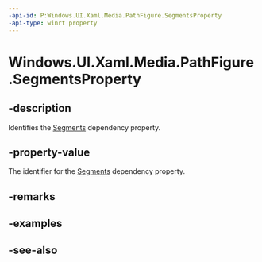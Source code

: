 ```yaml
---
-api-id: P:Windows.UI.Xaml.Media.PathFigure.SegmentsProperty
-api-type: winrt property
---
```


<!-- Property syntax
public Windows.UI.Xaml.DependencyProperty SegmentsProperty { get; }
-->

# Windows.UI.Xaml.Media.PathFigure.SegmentsProperty

## -description
Identifies the [Segments](pathfigure_segments.md) dependency property.



## -property-value
The identifier for the [Segments](pathfigure_segments.md) dependency property.

## -remarks

## -examples

## -see-also
